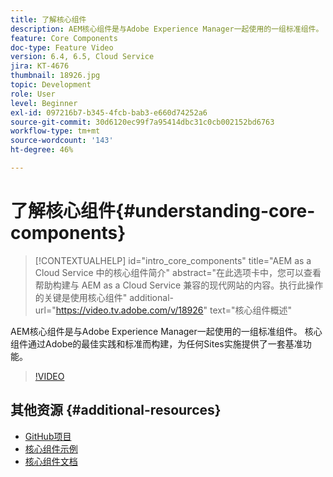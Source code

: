 ```yaml
---
title: 了解核心组件
description: AEM核心组件是与Adobe Experience Manager一起使用的一组标准组件。 核心组件通过Adobe的最佳实践和标准而构建，为任何Sites实施提供了一套基准功能。
feature: Core Components
doc-type: Feature Video
version: 6.4, 6.5, Cloud Service
jira: KT-4676
thumbnail: 18926.jpg
topic: Development
role: User
level: Beginner
exl-id: 097216b7-b345-4fcb-bab3-e660d74252a6
source-git-commit: 30d6120ec99f7a95414dbc31c0cb002152bd6763
workflow-type: tm+mt
source-wordcount: '143'
ht-degree: 46%

---
```


# 了解核心组件{#understanding-core-components}

>[!CONTEXTUALHELP]
>id="intro_core_components"
>title="AEM as a Cloud Service 中的核心组件简介"
>abstract="在此选项卡中，您可以查看帮助构建与 AEM as a Cloud Service 兼容的现代网站的内容。执行此操作的关键是使用核心组件"
>additional-url="https://video.tv.adobe.com/v/18926" text="核心组件概述"

AEM核心组件是与Adobe Experience Manager一起使用的一组标准组件。 核心组件通过Adobe的最佳实践和标准而构建，为任何Sites实施提供了一套基准功能。

>[!VIDEO](https://video.tv.adobe.com/v/18926?quality=12&learn=on)

## 其他资源 {#additional-resources}

* [GitHub项目](https://github.com/adobe/aem-core-wcm-components)
* [核心组件示例](https://www.aemcomponents.dev/)
* [核心组件文档](https://experienceleague.adobe.com/docs/experience-manager-core-components/using/introduction.html)
